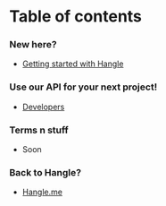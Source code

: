 # Table of contents
### New here?
- [Getting started with Hangle](//docs.hangle.me/docs/getting-started)

### Use our API for your next project!
- [Developers](//docs.hangle.me/docs/developers)

### Terms n stuff
- Soon

### Back to Hangle?
- [Hangle.me](//hangle.me)
